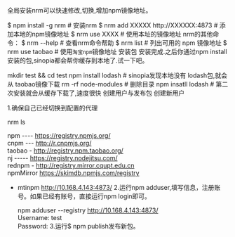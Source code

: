 全局安装nrm可以快速修改,切换,增加npm镜像地址。

$ npm install -g nrm # 安装nrm
$ nrm add XXXXX http://XXXXXX:4873 # 添加本地的npm镜像地址
$ nrm use XXXX # 使用本址的镜像地址
nrm的其他命令：
$ nrm --help  # 查看nrm命令帮助
$ nrm list # 列出可用的 npm 镜像地址
$ nrm use taobao # 使用`淘宝npm`镜像地址
安装包
安装完成.之后你通过npm install 安装的包,sinopia都会帮你缓存到本地了.试一下吧。

mkdir test && cd test
npm install lodash # sinopia发现本地没有 lodash包,就会从 taobao镜像下载
rm -rf node-modules # 删除目录
npm insatll lodash # 第二次安装就会从缓存下载了,速度很快
创建用户与发布包
创建新用户

1.确保自己已经切换到配置的代理

  nrm ls  

  npm ---- https://registry.npmjs.org/  
  cnpm --- http://r.cnpmjs.org/  
  taobao - http://registry.npm.taobao.org/  
  nj ----- https://registry.nodejitsu.com/  
  rednpm - http://registry.mirror.cqupt.edu.cn  
  npmMirror  https://skimdb.npmjs.com/registry  
* mtinpm  http://10.168.4.143:4873/
2.运行npm adduser,填写信息，注册账号。如果已经有账号，直接运行npm login即可。

  npm adduser --registry http://10.168.4.143:4873/  
  Username: test  
  Password:
3.运行$ npm publish发布新包。